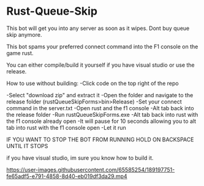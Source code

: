 # Rust-Queue-Skip
This bot will get you into any server as soon as it wipes. Dont buy queue skip anymore.


This bot spams your preferred connect command into the F1 console on the game rust.

You can either compile/build it yourself if you have visual studio or use the release.

How to use without building:
-Click code on the top right of the repo

-Select "download zip" and extract it
-Open the folder and navigate to the release folder (rustQueueSkipForms>bin>Release)
-Set your connect command in the server.txt
-Open rust and the f1 console
-Alt tab back into the release folder
-Run rustQueueSkipForms.exe
-Alt tab back into rust with the f1 console already open
-It will pause for 10 seconds allowing you to alt tab into rust with the f1 console open
-Let it run

IF YOU WANT TO STOP THE BOT FROM RUNNING HOLD ON BACKSPACE UNTIL IT STOPS

if you have visual studio, im sure you know how to build it.



https://user-images.githubusercontent.com/65585254/189197751-fe65adf5-e791-4858-8d40-eb019df3da29.mp4

